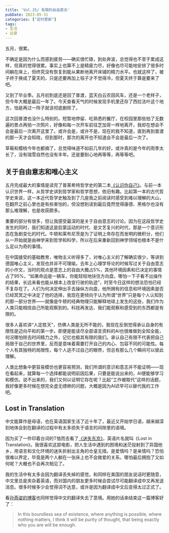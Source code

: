 ```yaml
---
title: 'Vol.25/ 有限的自由意志'
pubDate: 2023-05-31
categories: ["定时更新"]
tags:
- 生活
- 记录
---
```


五月，很累。

不确定是因为什么而感到疲劳——确实很忙碌，到处奔波，总觉得也不至于累成这样，但真的觉得很累。事实上也算不上是精疲力尽，好像也尽可能地安排了很多时间躺在床上，但终究没有恢复到能从果断地离开床铺的精力水平。也就这样了，被子终于换成了夏天的，只是还要再加上毯子才不觉得冷，但夏天终于算是要来了吧。

又到了毕业季。五月初到底还是回了普渡，蓝天白云农田风车，还是一个老样子，但今年大概是最后一年了。今天查看天气的时候发现手机里还存了西拉法叶这个地方，怕是再过一阵子就该彻底删除了。

这次回普渡也没什么特别的。短暂地停留、吃熟悉的餐厅，在校园里那些拍了无数遍的景点再拍一次照片，好像和每一次开车前往芝加哥一样地离开，我却在想会不会是最后一次离开这里了。或许会是，或许不是，现在的我不知道，直到再到普渡的那一天才会知晓，但到那时，那次的离开也不知道会不会是最后一次了。

草莓和樱桃今年也都摘了，总觉得味道不如前几年的好。或许真的是今年的雨季太长了，没有瑞雪自然也没有丰年。还是要耐心地再等等，再等等吧。

## 关于自由意志和唯心主义

五月完成最大的事情是读完了普莱希特哲学史的第二本[《认识你自己》](https://book.douban.com/subject/35899741/)。与前一本认识世界一样，从哲学史讲到哲学家和哲学思想，依旧有趣。比起第一本的古代哲学史来说，这一本近代哲学史触及到了几座我之前阅读时感受到难以理解的大山，在翻开之前心里也是有些害怕的，但没想到读到最后竟然觉得康德、黑格尔也没有那么难理解，也是收获颇多。

重要的部分有很多，但让我感受最深的是关于自由意志的讨论。因为在这段哲学史发生的同时，我们知道这是启蒙运动的时代、是文艺复兴的时代，那是一个意识形态在急剧变化的时代。牛顿和莱布尼茨是为了证明上帝存在而发明的微积分，他们从一开始就是由神学来到哲学和科学，所以在后来重新回到神学领域也根本不是什么足以为奇的事情。

在中国接受的基础教育，唯物主义听得多了，对唯心主义的了解确实很少，等讲到德国唯心主义，发现也并非不可理喻。去年上心理学导论的时候写过关于自由意志的小作文，当时的观点是意志上的自由大概占5%，其他环境因素和已决定的事情占了95%，“如果命运是一辆车，你能轻轻地扶住方向盘，哪怕一下子看不出操作的结果，长远来看也能从根本上改变行驶的轨迹”，时至今日这样的想法恐怕已经不复存在了。人们为何决定伸出手去操纵方向盘，他所拥有的信息和环境因素是否已经冥冥之中决定了他的选择，我现在更倾向于认为所谓“世界”只是每个人认知到的那一部分世界——就像是牛顿的经典物理只能解释地球上发生的这些，我们作为人类只能相信自己所能观察到的。科技再发达、我们能观察和感受到的东西都是有限的。

很多人喜欢讲“人定胜天”，仿佛人类是无所不能的，我现在反倒觉得承认自身的有限性是迈向平和的第一步。即便是能读尽全部语言资料的AI也很难做到全知全能，何况哪怕除去时间精力之外，记忆也极其有限的我们。承认自己有限不代表把自己局限于自己的世界里，反而是意味着需要打开自己的内心、包容不同的可能性。每个人有其独特的局限性，每个人逃不过自己的眼界，但总有那么几个瞬间可以彼此理解。

人类比想象中更容易模仿也更容易预测，我们所谓的意识和意志并不能证明——现在看起来，就算每一个选择都能说明前因后果，只要是能说出来的，AI便能够学习和模仿。说不出来的，我们又何以证明它存在呢？比起“工作被取代”这样的话题，我好像更多时候在想完全虚无缥缈的问题，大概是因为AI迟早可以替代我的工作吧。

## Lost in Translation

中文能算作是母语，也在英语国家生活了近十年了，最近又开始学日语，越来越深刻地体会到在翻译的过程中有太多损失于语言的间隙里的语境。

因为买了一件印着台词的T恤而去看了[《迷失东京》](https://movie.douban.com/subject/1291835/)，英语片名就叫《Lost in Translation》。我很喜欢这部电影，把人生活中遇到的困境和迷茫投射到了异国他乡，用语言和文化环境的迷失折射出主角的仓皇无措。是爱情吗？是亲情吗？恐怕很难以界定，毕竟是两个人躺在一张床上也不会做爱的关系，哪怕最后拥抱了又如何呢？大概也不会再次相见了。

我的生活中有太多会因为翻译丢失掉的感觉。和同样在美国的朋友说话时更随意，中文里总是夹杂着英语，而对国内的朋友更多时候会尝试尽可能翻译成中文再发送消息。很多时候多少会觉得词不达意，或许是因为翻译成中文后变得太过正式了。

看[孙燕姿的博客](https://www.makemusic.sg/blog/wodeai)也同样觉得中文的翻译失去了意境。用她的话来结束这一篇博客好了：

> In this boundless sea of existence, where anything is possible, where nothing matters, I think it will be purity of thought, that being exactly who you are will be enough.
